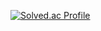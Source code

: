 
[![Solved.ac Profile](http://mazassumnida.wtf/api/v2/generate_badge?boj=hyungjoo98)](https://solved.ac/hyungjoo98/)
